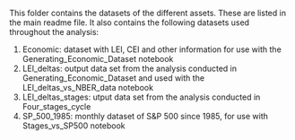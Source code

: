 This folder contains the datasets of the different assets. These are listed in the main readme file. 
It also contains the following datasets used throughout the analysis:
1. Economic: dataset with LEI, CEI and other information for use with the Generating_Economic_Dataset notebook
2. LEI_deltas: output data set from the analysis conducted in Generating_Economic_Dataset and used with the LEI_deltas_vs_NBER_data notebook
3. LEI_deltas_stages: utput data set from the analysis conducted in Four_stages_cycle
4. SP_500_1985: monthly dataset of S&P 500 since 1985, for use with Stages_vs_SP500 notebook
